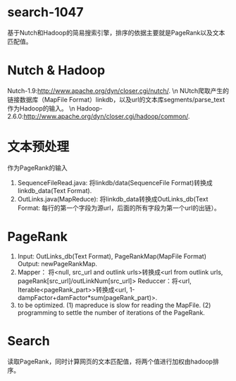 # search-1047
基于Nutch和Hadoop的简易搜索引擎，排序的依据主要就是PageRank以及文本匹配值。

# Nutch & Hadoop
Nutch-1.9:http://www.apache.org/dyn/closer.cgi/nutch/. \n
NUtch爬取产生的链接数据库（MapFile Format）linkdb，以及url的文本库segments/parse_text作为Hadoop的输入。 \n
Hadoop-2.6.0:http://www.apache.org/dyn/closer.cgi/hadoop/common/.


# 文本预处理
作为PageRank的输入
1. SequenceFileRead.java: 将linkdb/data(SequenceFile Format)转换成linkdb_data(Text Format).
2. OutLinks.java(MapReduce): 将linkdb_data转换成OutLinks_db(Text Format: 每行的第一个字段为源url，后面的所有字段为第一个url的出链）。

# PageRank
1. Input: OutLinks_db(Text Format), PageRankMap(MapFile Format)
Output: newPageRankMap.
2. Mapper： 将\<null, src_url and outlink urls\>转换成\<url from outlink urls, pageRank[src_url]/outLinkNum[src_url]\>
Reduccer：将\<url, Iterable\<pageRank_part\>\>转换成\<url, 1-dampFactor+damFactor*sum(pageRank_part)\>.
3. to be optimized.
(1) mapreduce is slow for reading the MapFile.
(2) programming to settle the number of iterations of the PageRank.

# Search
读取PageRank，同时计算网页的文本匹配值，将两个值进行加权由hadoop排序。
